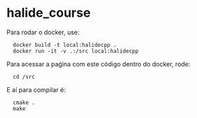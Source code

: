# halide_course

Para rodar o docker, use:
```
  docker build -t local:halidecpp .
  docker run -it -v .:/src local:halidecpp
```

Para acessar a paǵina com este código dentro do docker, rode:
```
  cd /src
```

E aí para compilar é:
```
  cmake .
  make
```